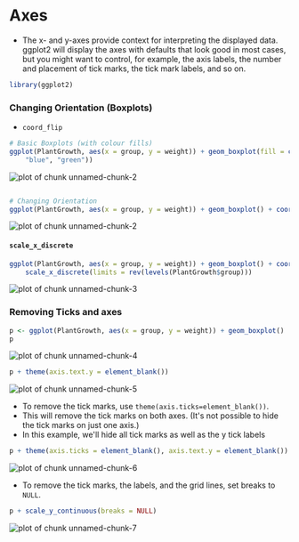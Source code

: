 Axes
========================================================
- The x- and y-axes provide context for interpreting the displayed data. ggplot2 will display the axes with defaults that look good in most cases, but you might want to control, for example, the axis labels, the number and placement of tick marks, the tick mark labels, and so on.


```r
library(ggplot2)
```


### Changing Orientation (Boxplots)
- `coord_flip`


```r
# Basic Boxplots (with colour fills)
ggplot(PlantGrowth, aes(x = group, y = weight)) + geom_boxplot(fill = c("red", 
    "blue", "green"))
```

![plot of chunk unnamed-chunk-2](figure/unnamed-chunk-21.png) 

```r

# Changing Orientation
ggplot(PlantGrowth, aes(x = group, y = weight)) + geom_boxplot() + coord_flip()
```

![plot of chunk unnamed-chunk-2](figure/unnamed-chunk-22.png) 

#### `scale_x_discrete`

```r
ggplot(PlantGrowth, aes(x = group, y = weight)) + geom_boxplot() + coord_flip() + 
    scale_x_discrete(limits = rev(levels(PlantGrowth$group)))
```

![plot of chunk unnamed-chunk-3](figure/unnamed-chunk-3.png) 

### Removing Ticks and axes

```r
p <- ggplot(PlantGrowth, aes(x = group, y = weight)) + geom_boxplot()
p
```

![plot of chunk unnamed-chunk-4](figure/unnamed-chunk-4.png) 


```r
p + theme(axis.text.y = element_blank())
```

![plot of chunk unnamed-chunk-5](figure/unnamed-chunk-5.png) 


- To remove the tick marks, use `theme(axis.ticks=element_blank())`. 
- This will remove the tick marks on both axes. (It's not possible to hide the tick marks on just one axis.)
- In this example, we'll hide all tick marks as well as the y tick labels 

```r
p + theme(axis.ticks = element_blank(), axis.text.y = element_blank())
```

![plot of chunk unnamed-chunk-6](figure/unnamed-chunk-6.png) 

- To remove the tick marks, the labels, and the grid lines, set breaks to `NULL`. 

```r
p + scale_y_continuous(breaks = NULL)
```

![plot of chunk unnamed-chunk-7](figure/unnamed-chunk-7.png) 

